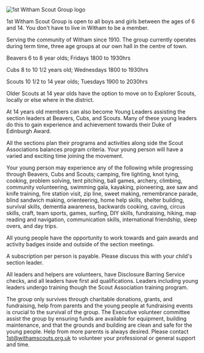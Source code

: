 <picture>
<source srcset="./img/logo/1st-witham.webp" type="image/webp">
<source srcset="./img/logo/1st-witham.png" type="image/png">
<img src="./img/logo/1st-witham.png" class="img-fluid" alt="1st Witham Scout Group logo">
</picture>
<div class="row">
<div class="col-sm-12">
<p>1st Witham Scout Group is open to all boys and girls between the ages of 6 and 14. You don't have to live in Witham to be a member.</p>
<p>Serving the community of Witham since 1910. The group currently operates during term time, three age groups at our own hall in the centre of town.</p>
<p>Beavers 6 to 8 year olds; Fridays 1800 to 1930hrs</p>
<p>Cubs 8 to 10 1/2 years old; Wednesdays 1800 to 1930hrs</p>
<p>Scouts 10 1/2 to 14 year olds; Tuesdays 1900 to 2030hrs</p>
<p>Older Scouts at 14 year olds have the option to move on to Explorer Scouts, locally or else where in the district.</p>
<p>At 14 years old members can also become Young Leaders assisting the section leaders at Beavers, Cubs, and Scouts. Many of these young leaders do this to gain experience and achievement towards their Duke of Edinburgh Award.</p>
<p>All the sections plan their programs and activities along side the Scout Associations balances program criteria. Your young person will have a varied and exciting time joining the movement.</p>
<p>Your young person may experience any of the following while progressing through Beavers, Cubs and Scouts; camping, fire lighting, knot tying, cooking, problem solving, tent pitching, ball games, archery, climbing, community
volunteering, swimming gala, kayaking, pioneering, axe saw and knife training, fire station visit, zip line, sweet making, remembrance parade, blind sandwich making, orienteering, home help skills, shelter building, survival skills,
dementia awareness, backwards cooking, caving, circus skills, craft, team sports, games, surfing, DIY skills, fundraising, hiking, map reading and navigation, communication skills, international friendship, sleep overs, and day trips.
</p>
<p>All young people have the opportunity to work towards and gain awards and activity badges inside and outside of the section meetings.</p>
<p>A subscription per person is payable. Please discuss this with your child's section leader.</p>
<p>All leaders and helpers are volunteers, have Disclosure Barring Service checks, and all leaders have first aid qualifications. Leaders including young leaders undergo training though the Scout Association training program.</p>
<p>The group only survives through charitable donations, grants, and fundraising, help from parents and the young people at fundraising events is crucial to the survival of the group. The Executive volunteer committee assist the group by
ensuring funds are available for equipment, building maintenance, and that the grounds and building are clean and safe for the young people. Help from more parents is always desired. Please contact <a href="mailto:1st@withamscouts.org.uk">1st@withamscouts.org.uk</a> to volunteer your professional or
general support and time.</p>
</div>
</div>
